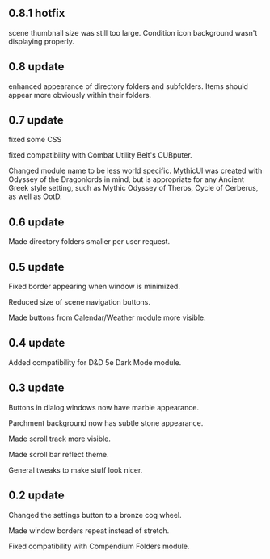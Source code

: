 ## 0.8.1 hotfix
scene thumbnail size was still too large.  Condition icon background wasn't displaying properly.

## 0.8 update
enhanced appearance of directory folders and subfolders.  Items should appear more obviously within their folders.


## 0.7 update
fixed some CSS

fixed compatibility with Combat Utility Belt's CUBputer.

Changed module name to be less world specific. MythicUI was created with Odyssey of the Dragonlords in mind, but is appropriate for any Ancient Greek style setting, such as Mythic Odyssey of Theros, Cycle of Cerberus, as well as OotD.

## 0.6 update
Made directory folders smaller per user request.

## 0.5 update
Fixed border appearing when window is minimized.

Reduced size of scene navigation buttons.

Made buttons from Calendar/Weather module more visible.


## 0.4 update
Added compatibility for D&D 5e Dark Mode module.


## 0.3 update
Buttons in dialog windows now have marble appearance.  

Parchment background now has subtle stone appearance.

Made scroll track more visible.

Made scroll bar reflect theme.

General tweaks to make stuff look nicer.


## 0.2 update
Changed the settings button to a bronze cog wheel.

Made window borders repeat instead of stretch.

Fixed compatibility with Compendium Folders module.



